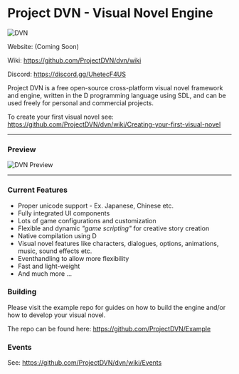 # Project DVN - Visual Novel Engine

![DVN](https://i.imgur.com/l2iw53C.png "DVN")

Website: (Coming Soon)

Wiki: https://github.com/ProjectDVN/dvn/wiki

Discord: https://discord.gg/UhetecF4US

Project DVN is a free open-source cross-platform visual novel framework and engine, written in the D programming language using SDL, and can be used freely for personal and commercial projects.

To create your first visual novel see: https://github.com/ProjectDVN/dvn/wiki/Creating-your-first-visual-novel

---

### Preview

![DVN Preview](https://i.imgur.com/yW8TQZ0.png "DVN Preview")

---

### Current Features

* Proper unicode support - Ex. Japanese, Chinese etc.
* Fully integrated UI components
* Lots of game configurations and customization
* Flexible and dynamic *"game scripting"* for creative story creation
* Native compilation using D
* Visual novel features like characters, dialogues, options, animations, music, sound effects etc.
* Eventhandling to allow more flexibility
* Fast and light-weight
* And much more ...

### Building

Please visit the example repo for guides on how to build the engine and/or how to develop your visual novel.

The repo can be found here: https://github.com/ProjectDVN/Example

### Events

See: https://github.com/ProjectDVN/dvn/wiki/Events